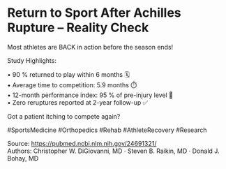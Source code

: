# Return to Sport After Achilles Rupture – Reality Check

Most athletes are BACK in action before the season ends!

Study Highlights:

• 90 % returned to play within 6 months 🗓️  
• Average time to competition: 5.9 months ⏱️  
• 12-month performance index: 95 % of pre-injury level 🏅  
• Zero reruptures reported at 2-year follow-up ✅  

Got a patient itching to compete again?

#SportsMedicine #Orthopedics #Rehab #AthleteRecovery #Research

Source: <https://pubmed.ncbi.nlm.nih.gov/24691321/>  
Authors: Christopher W. DiGiovanni, MD · Steven B. Raikin, MD · Donald J. Bohay, MD